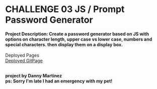 <h1>CHALLENGE 03 JS / Prompt Password Generator</h1>
<b>Project Description: 
Create a password generator based on JS with options on character length, upper case vs lower case, numbers and special characters. then display them on a display box.</b>
<br><Br>
Deployed Pages<Br>
<a href="https://github.com/DannyAe/ch03-js-password-generator">Deployed GitPage</a>
<Br><br>

<b>project by Danny Martinez<b><br>
ps: Sorry I'm late I had an emergency with my pet! 


